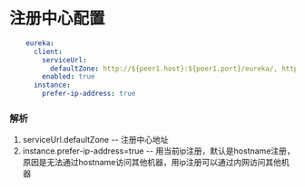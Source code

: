 # 注册中心配置

```yaml
    eureka:
      client:
        serviceUrl:
          defaultZone: http://${peer1.host}:${peer1.port}/eureka/, http://${peer2.host}:${peer2.port}/eureka/
        enabled: true
      instance:
        prefer-ip-address: true
```
### 解析

1. serviceUrl.defaultZone -- 注册中心地址
2. instance.prefer-ip-address=true -- 用当前ip注册，默认是hostname注册，原因是无法通过hostname访问其他机器，用ip注册可以通过内网访问其他机器